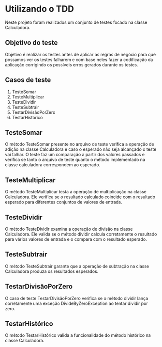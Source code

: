 # Utilizando o TDD

<P>
Neste projeto foram realizados um conjunto de testes focado na classe Calculadora.
</P>

## Objetivo do teste

<p>
Objetivo é realizar os testes antes de aplicar as regras de negócio para que possamos ver os testes falharem e com base neles fazer a 
codificação da aplicação corrigindo os possíveis erros gerados durante
os testes.
</p>

## Casos de teste
<ol> 
    <li>TesteSomar</li>
    <li>TesteMultiplicar</li>
    <li>TesteDividir</li>
    <li>TesteSubtrair</li>
    <li>TestarDivisãoPorZero</li>
    <li>TestarHistórico</li>
</ol>
   
## TesteSomar
<p>
O método TesteSomar presente no arquivo de teste verifica a operação de adição na classe Calculadora e caso o esperado não seja alcançado
o teste vai falhar. 
O teste faz um comparação a partir dos valores passados e verifica se tanto o arquivo de teste quanto o método implementado na classe calculadora correspondem ao esperado.
</p>

## TesteMultiplicar

<p>
O método TesteMultiplicar testa a operação de multiplicação na classe Calculadora. Ele verifica se o resultado calculado coincide com o resultado esperado para diferentes conjuntos de valores de entrada.
</p>

## TesteDividir

O método TesteDividir examina a operação de divisão na classe Calculadora. Ele valida se o método dividir calcula corretamente o resultado para vários valores de entrada e o compara com o resultado esperado.

## TesteSubtrair
<p>
O método TesteSubtrair garante que a operação de subtração na classe Calculadora produza os resultados esperados. 
</p>

## TestarDivisãoPorZero

<p>
O caso de teste TestarDivisãoPorZero verifica se o método dividir lança corretamente uma exceção DivideByZeroException ao tentar dividir por zero.
</p>

## TestarHistórico

<p>
O método TestarHistórico valida a funcionalidade do método histórico na classe Calculadora. 
</p>